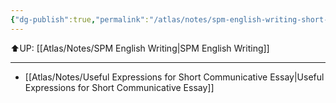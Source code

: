 ```yaml
---
{"dg-publish":true,"permalink":"/atlas/notes/spm-english-writing-short-communicative-essay/"}
---
```


⬆️UP: [[Atlas/Notes/SPM English Writing\|SPM English Writing]]

---

- [[Atlas/Notes/Useful Expressions for Short Communicative Essay\|Useful Expressions for Short Communicative Essay]]